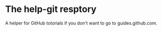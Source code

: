 # The help-git resptory

A helper for GitHub totorials if you don't want to go to guides.github.com.
